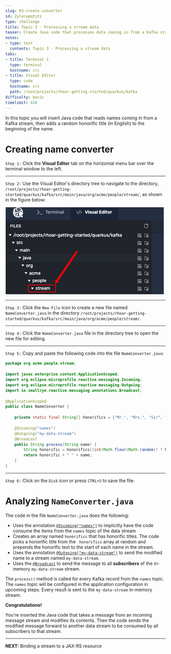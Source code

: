 ```yaml
---
slug: 03-create-converter
id: 2ylerwpqtstz
type: challenge
title: Topic 3 - Processing a stream data
teaser: Create Java code that processes data coming in from a Kafka stream
notes:
- type: text
  contents: Topic 3 - Processing a stream data
tabs:
- title: Terminal 1
  type: terminal
  hostname: crc
- title: Visual Editor
  type: code
  hostname: crc
  path: /root/projects/rhoar-getting-started/quarkus/kafka
difficulty: basic
timelimit: 428
---
```

In this topic you will insert Java code that reads names coming in from a Kafka stream, then adds a random honorific title (in English) to the beginning of the name.

# Creating name converter

`Step 1:` Click the **Visual Editor** tab on the horizontal menu bar over the terminal window to the left.

----

`Step 2:` Use the Visual Editor's directory tree to navigate to the directory, `/root/projects/rhoar-getting-started/quarkus/kafka/src/main/java/org/acme/people/stream/`, as shown in the figure below:

![Go To Directory](../assets/go-to-stream.png)

----

`Step 3:` Click the `New File` icon to create a new file named `NameConverter.java` in the directory `/root/projects/rhoar-getting-started/quarkus/kafka/src/main/java/org/acme/people/stream/`.


----

`Step 4:` Click the `NameConverter.java` file in the directory tree to open the new file for editing.

----

`Step 5:` Copy and paste the following code into the file `NameConverter.java`:

```java
package org.acme.people.stream;

import javax.enterprise.context.ApplicationScoped;
import org.eclipse.microprofile.reactive.messaging.Incoming;
import org.eclipse.microprofile.reactive.messaging.Outgoing;
import io.smallrye.reactive.messaging.annotations.Broadcast;

@ApplicationScoped
public class NameConverter {

    private static final String[] honorifics = {"Mr.", "Mrs.", "Sir", "Madam", "Lord", "Lady", "Dr.", "Professor", "Vice-Chancellor", "Regent", "Provost", "Prefect"};

    @Incoming("names")
    @Outgoing("my-data-stream")
    @Broadcast
    public String process(String name) {
        String honorific = honorifics[(int)Math.floor(Math.random() * honorifics.length)];
        return honorific + " " + name;
    }
}
```
----

`Step 6:` Click on the `Disk` icon or press `CTRL+S` to save the file.

# Analyzing `NameConverter.java`

The code in the file `NameConverter.java` does the following:

* Uses the annotation [`@Incoming("names")`](https://download.eclipse.org/microprofile/microprofile-reactive-messaging-1.0/microprofile-reactive-messaging-spec.html#_message_consumption_with_incoming) to implicitly have the code consume the items from the `names` topic of the data stream
* Creates an array named `honorifics` that has honorific titles. The code picks a honorific title from the ` honorifics` array at random and prepends the honorific text to the start of each name in the stream.
* Uses the annotation [`@Outgoing("my-data-stream")`](https://download.eclipse.org/microprofile/microprofile-reactive-messaging-1.0/microprofile-reactive-messaging-spec.html#_message_consumption_with_incoming) to send the modified name to a stream named `my-data-stream`.
* Uses the [`@Broadcast`](https://smallrye.io/smallrye-reactive-messaging/smallrye-reactive-messaging/3.13/advanced/broadcast.html) to send the message to all **subscribers** of the in-memory `my-data-stream` stream.

The `process()` method is called for every Kafka record from the `names` topic. The `names` topic will be configured in the application configuration in upcoming steps. Every result is sent to the `my-data-stream` in-memory stream.

**Congratulations!**

You're inserted the Java code that takes a message from an incoming message stream and modifies its contents. Then the code sends the modified message forward to another data stream to be consumed by all subscribers to that stream.

----

**NEXT:** Binding a stream to a JAX-RS resource

